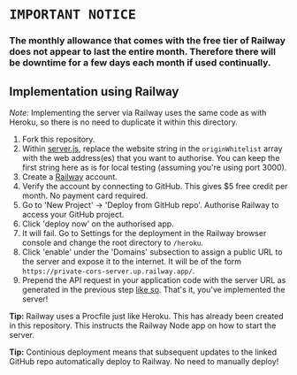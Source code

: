 # `IMPORTANT NOTICE`

### The monthly allowance that comes with the free tier of Railway does not appear to last the entire month. Therefore there will be downtime for a few days each month if used continually.

## Implementation using Railway

_Note:_ Implementing the server via Railway uses the same code as with Heroku, so there is no need to duplicate it within this directory.

1. Fork this repository.
2. Within [server.js](https://github.com/Isoaxe/cors-server/blob/master/heroku/server.js#L9), replace the website string in the `originWhitelist` array with the web address(es) that you want to authorise. You can keep the first string here as is for local testing (assuming you're using port 3000).
3. Create a [Railway](https://railway.app) account.
4. Verify the account by connecting to GitHub. This gives $5 free credit per month. No payment card required.
5. Go to 'New Project' -> 'Deploy from GitHub repo'. Authorise Railway to access your GitHub project.
6. Click 'deploy now' on the authorised app.
7. It will fail. Go to Settings for the deployment in the Railway browser console and change the root directory to `/heroku`.
8. Click 'enable' under the 'Domains' subsection to assign a public URL to the server and expose it to the internet. It will be of the form `https://private-cors-server.up.railway.app/`.
9. Prepend the API request in your application code with the server URL as generated in the previous step [like so](https://github.com/Isoaxe/ravenous/blob/master/src/util/searchYelp.js#L10). That's it, you've implemented the server!

**Tip:** Railway uses a Procfile just like Heroku. This has already been created in this repository. This instructs the Railway Node app on how to start the server.

**Tip:** Continious deployment means that subsequent updates to the linked GitHub repo automatically deploy to Railway. No need to manually deploy!